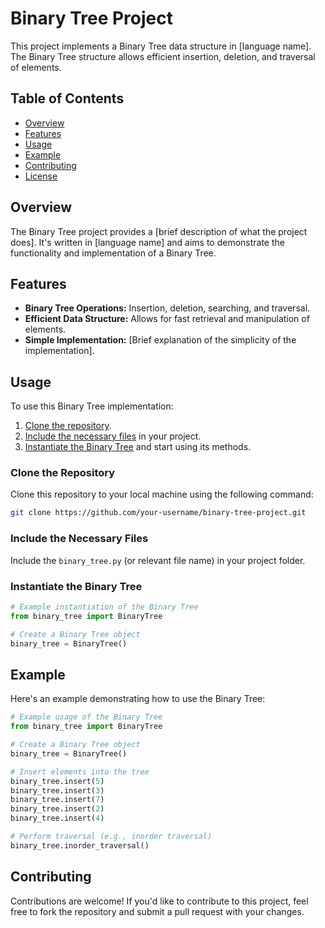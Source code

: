 
# Binary Tree Project

This project implements a Binary Tree data structure in [language name]. The Binary Tree structure allows efficient insertion, deletion, and traversal of elements.

## Table of Contents

- [Overview](#overview)
- [Features](#features)
- [Usage](#usage)
- [Example](#example)
- [Contributing](#contributing)
- [License](#license)

## Overview

The Binary Tree project provides a [brief description of what the project does]. It's written in [language name] and aims to demonstrate the functionality and implementation of a Binary Tree.

## Features

- **Binary Tree Operations:** Insertion, deletion, searching, and traversal.
- **Efficient Data Structure:** Allows for fast retrieval and manipulation of elements.
- **Simple Implementation:** [Brief explanation of the simplicity of the implementation].

## Usage

To use this Binary Tree implementation:

1. [Clone the repository](#clone-the-repository).
2. [Include the necessary files](#include-the-necessary-files) in your project.
3. [Instantiate the Binary Tree](#instantiate-the-binary-tree) and start using its methods.

### Clone the Repository

Clone this repository to your local machine using the following command:

```bash
git clone https://github.com/your-username/binary-tree-project.git
```

### Include the Necessary Files

Include the `binary_tree.py` (or relevant file name) in your project folder.

### Instantiate the Binary Tree

```python
# Example instantiation of the Binary Tree
from binary_tree import BinaryTree

# Create a Binary Tree object
binary_tree = BinaryTree()
```

## Example

Here's an example demonstrating how to use the Binary Tree:

```python
# Example usage of the Binary Tree
from binary_tree import BinaryTree

# Create a Binary Tree object
binary_tree = BinaryTree()

# Insert elements into the tree
binary_tree.insert(5)
binary_tree.insert(3)
binary_tree.insert(7)
binary_tree.insert(2)
binary_tree.insert(4)

# Perform traversal (e.g., inorder traversal)
binary_tree.inorder_traversal()
```

## Contributing

Contributions are welcome! If you'd like to contribute to this project, feel free to fork the repository and submit a pull request with your changes.
